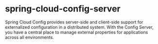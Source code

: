 # spring-cloud-config-server
Spring Cloud Config provides server-side and client-side support for externalized configuration in a distributed system. With the Config Server, you have a central place to manage external properties for applications across all environments.
